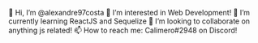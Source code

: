 👋 Hi, I’m @alexandre97costa
👀 I’m interested in Web Development!
🌱 I’m currently learning ReactJS and Sequelize
💞️ I’m looking to collaborate on anything js related!
📫 How to reach me: Calimero#2948 on Discord!

<!---
alexandre97costa/alexandre97costa is a ✨ special ✨ repository because its `README.md` (this file) appears on your GitHub profile.
You can click the Preview link to take a look at your changes.
--->
